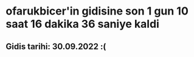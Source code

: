 # ofarukbicer'in gidisine son 1 gun 10 saat 16 dakika 36 saniye kaldi

## Gidis tarihi: 30.09.2022 :(